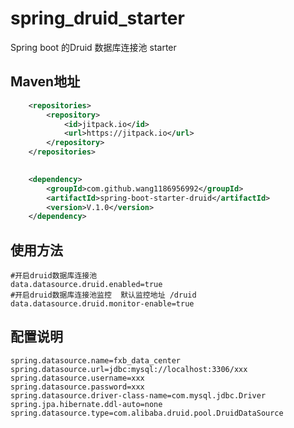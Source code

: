 # spring_druid_starter
Spring boot 的Druid 数据库连接池 starter
## Maven地址


```xml
    <repositories>
		<repository>
		    <id>jitpack.io</id>
		    <url>https://jitpack.io</url>
		</repository>
	</repositories>
	
```
```xml
    <dependency>
	    <groupId>com.github.wang1186956992</groupId>
	    <artifactId>spring-boot-starter-druid</artifactId>
	    <version>V.1.0</version>
	</dependency>
```

## 使用方法
```properties
#开启druid数据库连接池
data.datasource.druid.enabled=true
#开启druid数据库连接池监控  默认监控地址 /druid
data.datasource.druid.monitor-enable=true
```

## 配置说明
```properties
spring.datasource.name=fxb_data_center
spring.datasource.url=jdbc:mysql://localhost:3306/xxx
spring.datasource.username=xxx
spring.datasource.password=xxx
spring.datasource.driver-class-name=com.mysql.jdbc.Driver
spring.jpa.hibernate.ddl-auto=none
spring.datasource.type=com.alibaba.druid.pool.DruidDataSource
```